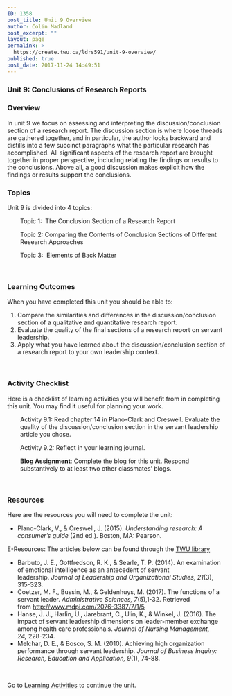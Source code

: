 ```yaml
---
ID: 1358
post_title: Unit 9 Overview
author: Colin Madland
post_excerpt: ""
layout: page
permalink: >
  https://create.twu.ca/ldrs591/unit-9-overview/
published: true
post_date: 2017-11-24 14:49:51
---
```

<h3>Unit 9: Conclusions of Research Reports</h3>
<h3>Overview</h3>
In unit 9 we focus on assessing and interpreting the discussion/conclusion section of a research report. The discussion section is where loose threads are gathered together, and in particular, the author looks backward and distills into a few succinct paragraphs what the particular research has accomplished. All significant aspects of the research report are brought together in proper perspective, including relating the findings or results to the conclusions. Above all, a good discussion makes explicit how the findings or results support the conclusions.
<h3></h3>
<h3>Topics</h3>
Unit 9 is divided into 4 topics:
<p style="padding-left: 30px">Topic 1:  The Conclusion Section of a Research Report</p>
<p style="padding-left: 30px">Topic 2: Comparing the Contents of Conclusion Sections of Different Research Approaches</p>
<p style="padding-left: 30px">Topic 3:  Elements of Back Matter</p>
&nbsp;
<h3>Learning Outcomes</h3>
When you have completed this unit you should be able to:<span style="color: #ff0000"><strong> </strong></span>
<ol>
 	<li>Compare the similarities and differences in the discussion/conclusion section of a qualitative and quantitative research report.</li>
 	<li>Evaluate the quality of the final sections of a research report on servant leadership.</li>
 	<li>Apply what you have learned about the discussion/conclusion section of a research report to your own leadership context.</li>
</ol>
&nbsp;
<h3>Activity Checklist</h3>
Here is a checklist of learning activities you will benefit from in completing this unit. You may find it useful for planning your work.
<p style="padding-left: 30px">Activity 9.1: Read chapter 14 in Plano-Clark and Creswell. Evaluate the quality of the discussion/conclusion section in the servant leadership article you chose.</p>
<p style="padding-left: 30px">Activity 9.2: Reflect in your learning journal.</p>
<p style="padding-left: 30px"><strong>Blog Assignment</strong>: Complete the blog for this unit. Respond substantively to at least two other classmates’ blogs.</p>
&nbsp;
<h3>Resources</h3>
Here are the resources you will need to complete the unit:
<ul>
 	<li>Plano-Clark, V., &amp; Creswell, J. (2015). <em>Understanding research: A consumer’s guide</em> (2nd ed.). Boston, MA: Pearson.</li>
</ul>
E-Resources: The articles below can be found through the <a href="https://www.twu.ca/library">TWU library</a>
<ul>
 	<li>Barbuto, J. E., Gottfredson, R. K., &amp; Searle, T. P. (2014). An examination of emotional intelligence as an antecedent of servant leadership. <em>Journal of Leadership and Organizational Studies, 21</em>(3), 315-323.</li>
 	<li>Coetzer, M. F., Bussin, M., &amp; Geldenhuys, M. (2017). The functions of a servant leader. <em>Administrative Sciences, 7</em>(5),1-32. Retrieved from <a href="http://www.mdpi.com/2076-3387/7/1/5">http://www.mdpi.com/2076-3387/7/1/5</a></li>
 	<li>Hanse, J. J., Harlin, U., Jarebrant, C., Ulin, K., &amp; Winkel, J. (2016). The impact of servant leadership dimensions on leader-member exchange among health care professionals. <em>Journal of Nursing Management, 24,</em> 228-234.</li>
 	<li>Melchar, D. E., &amp; Bosco, S. M. (2010). Achieving high organization performance through servant leadership. <em>Journal of Business Inquiry: Research, Education and Application, 9</em>(1), 74-88.</li>
</ul>
&nbsp;

Go to <a href="https://create.twu.ca/ldrs591/unit-9-learning-activities/">Learning Activities</a> to continue the unit.